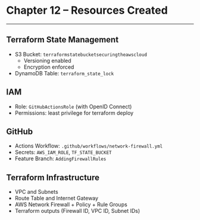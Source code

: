 
# Chapter 12 – Resources Created

---

## Terraform State Management

- S3 Bucket: `terraformstatebucketsecuringtheawscloud`
  - Versioning enabled
  - Encryption enforced
- DynamoDB Table: `terraform_state_lock`

## IAM

- Role: `GitHubActionsRole` (with OpenID Connect)
- Permissions: least privilege for terraform deploy

## GitHub

- Actions Workflow: `.github/workflows/network-firewall.yml`
- Secrets: `AWS_IAM_ROLE`, `TF_STATE_BUCKET`
- Feature Branch: `AddingFirewallRules`

## Terraform Infrastructure

- VPC and Subnets
- Route Table and Internet Gateway
- AWS Network Firewall + Policy + Rule Groups
- Terraform outputs (Firewall ID, VPC ID, Subnet IDs)
